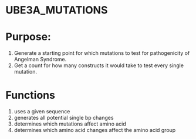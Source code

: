 # UBE3A_MUTATIONS
# Purpose: 
1. Generate a starting point for which mutations to test for pathogenicity of Angelman Syndrome.
2. Get a count for how many constructs it would take to test every single mutation. 
# Functions
1. uses a given sequence
2. generates all potential single bp changes
3. determines which mutations affect amino acid
4. determines which amino acid changes affect the amino acid group
